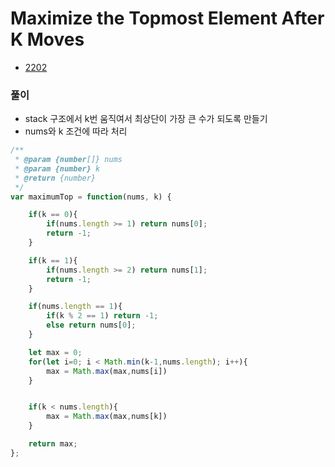 # Maximize the Topmost Element After K Moves
 - [2202](https://leetcode.com/problems/maximize-the-topmost-element-after-k-moves/)


### 풀이
  - stack 구조에서 k번 움직여서 최상단이 가장 큰 수가 되도록 만들기
  - nums와 k 조건에 따라 처리

  ```javascript
  /**
   * @param {number[]} nums
   * @param {number} k
   * @return {number}
   */
  var maximumTop = function(nums, k) {

      if(k == 0){
          if(nums.length >= 1) return nums[0];
          return -1;
      }

      if(k == 1){
          if(nums.length >= 2) return nums[1];
          return -1;
      }

      if(nums.length == 1){
          if(k % 2 == 1) return -1;
          else return nums[0];
      }

      let max = 0;
      for(let i=0; i < Math.min(k-1,nums.length); i++){
          max = Math.max(max,nums[i])
      }


      if(k < nums.length){
          max = Math.max(max,nums[k])
      }

      return max;
  };
  ```
